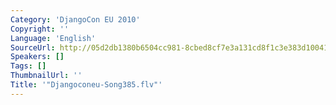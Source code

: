 ```yaml
---
Category: 'DjangoCon EU 2010'
Copyright: ''
Language: 'English'
SourceUrl: http://05d2db1380b6504cc981-8cbed8cf7e3a131cd8f1c3e383d10041.r93.cf2.rackcdn.com/djangocon-eu-2010/Djangoconeu-Song385.flv
Speakers: []
Tags: []
ThumbnailUrl: ''
Title: '"Djangoconeu-Song385.flv"'
---
```



